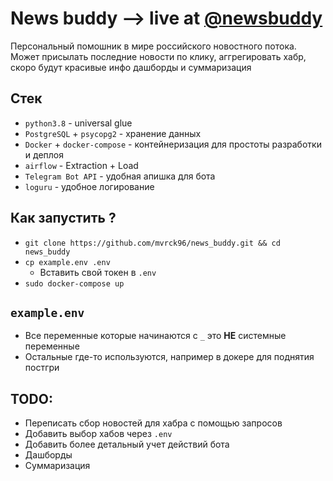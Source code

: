 # News buddy --> live at [@newsbuddy](https://t.me/mvrck_bot)

Персональный помошник в мире российского новостного потока. Может присылать последние новости по клику, аггрегировать хабр, скоро будут красивые инфо дашборды и суммаризация

## Стек

- `python3.8` - universal glue
- `PostgreSQL` + `psycopg2` - хранение данных
- `Docker` + `docker-compose` - контейнеризация для простоты разработки и деплоя
- `airflow` - Extraction + Load
- `Telegram Bot API` - удобная апишка для бота
- `loguru` - удобное логирование

## Как запустить ?

- `git clone https://github.com/mvrck96/news_buddy.git && cd news_buddy`
- `cp example.env .env`
  - Вставить свой токен в `.env`
- `sudo docker-compose up`

## `example.env`

- Все переменные которые начинаются с `_` это **НЕ** системные переменные
- Остальные где-то используются, например в докере для поднятия постгри

## TODO:

- Переписать сбор новостей для хабра с помощью запросов
- Добавить выбор хабов через `.env`
- Добавить более детальный учет действий бота
- Дашборды
- Суммаризация